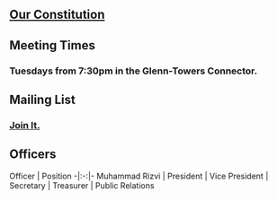 ## [Our Constitution](media/constitution.pdf)

## Meeting Times

### Tuesdays from 7:30pm in the Glenn-Towers Connector.

## Mailing List

### [Join It.](https://lists.gatech.edu/sympa/info/vr)

## Officers

Officer | Position
-|:-:|-
Muhammad Rizvi | President
| Vice President
| Secretary
| Treasurer
| Public Relations

